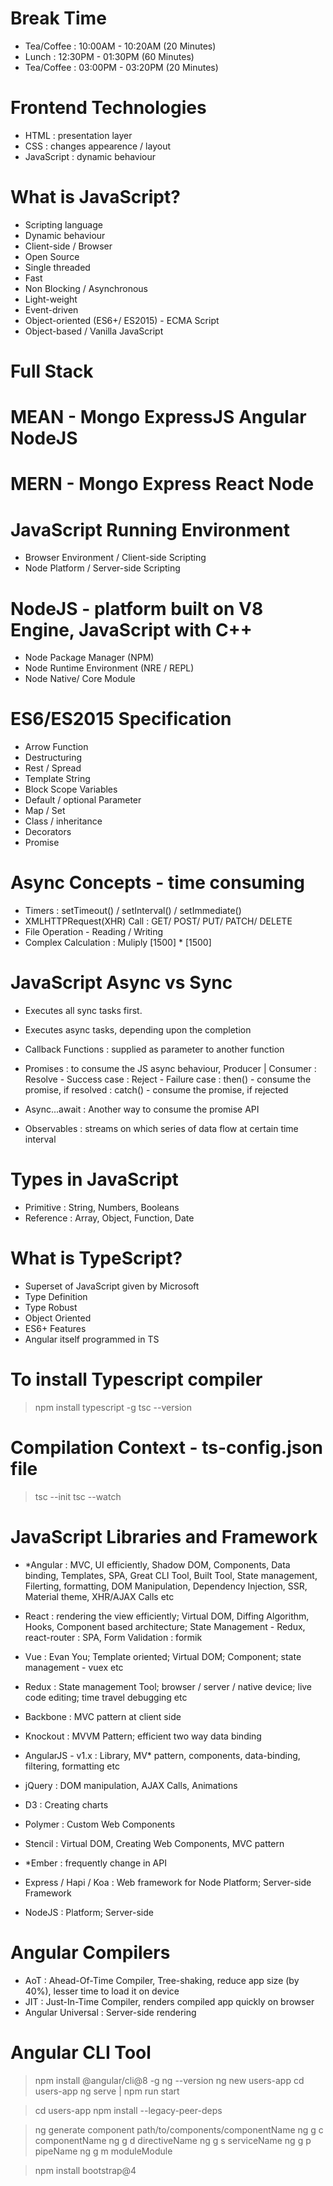 # Break Time
- Tea/Coffee : 10:00AM - 10:20AM (20 Minutes) 
- Lunch : 12:30PM - 01:30PM (60 Minutes)
- Tea/Coffee : 03:00PM - 03:20PM (20 Minutes)


# Frontend Technologies
- HTML : presentation layer
- CSS : changes appearence / layout
- JavaScript : dynamic behaviour

# What is JavaScript?
- Scripting language
- Dynamic behaviour
- Client-side / Browser
- Open Source
- Single threaded
- Fast
- Non Blocking / Asynchronous
- Light-weight
- Event-driven
- Object-oriented (ES6+/ ES2015) - ECMA Script
- Object-based / Vanilla JavaScript

# Full Stack 
# MEAN - Mongo ExpressJS Angular NodeJS 
# MERN - Mongo Express React Node

# JavaScript Running Environment
- Browser Environment / Client-side Scripting
- Node Platform / Server-side Scripting


# NodeJS - platform built on V8 Engine, JavaScript with C++
- Node Package Manager (NPM)
- Node Runtime Environment (NRE / REPL)
- Node Native/ Core Module


# ES6/ES2015 Specification
- Arrow Function
- Destructuring
- Rest / Spread 
- Template String
- Block Scope Variables
- Default / optional Parameter
- Map / Set
- Class / inheritance
- Decorators
- Promise


# Async Concepts - time consuming
- Timers : setTimeout() / setInterval() / setImmediate()
- XMLHTTPRequest(XHR) Call : GET/ POST/ PUT/ PATCH/ DELETE
- File Operation - Reading / Writing
- Complex Calculation : Muliply [1500] * [1500]

# JavaScript Async vs Sync
- Executes all sync tasks first.
- Executes async tasks, depending upon the completion

- Callback Functions : supplied as parameter to another function
- Promises : to consume the JS async behaviour, Producer | Consumer 
    : Resolve - Success case
    : Reject - Failure case
    : then() - consume the promise, if resolved
    : catch() - consume the promise, if rejected
- Async...await : Another way to consume the promise API
- Observables : streams on which series of data flow at certain time interval


# Types in JavaScript
- Primitive : String, Numbers, Booleans
- Reference : Array, Object, Function, Date


# What is TypeScript?
- Superset of JavaScript given by Microsoft
- Type Definition
- Type Robust
- Object Oriented
- ES6+ Features
- Angular itself programmed in TS


# To install Typescript compiler
> npm install typescript -g
> tsc --version

# Compilation Context - ts-config.json file
> tsc --init
> tsc --watch


# JavaScript Libraries and Framework
- *Angular : MVC, UI efficiently, Shadow DOM, Components, Data binding, Templates, SPA, Great CLI Tool, Built Tool, State management, Filerting, formatting, DOM Manipulation, Dependency Injection, SSR, Material theme, XHR/AJAX Calls etc
- React : rendering the view efficiently; Virtual DOM, Diffing Algorithm, Hooks, Component based architecture; State Management - Redux, react-router : SPA, Form Validation : formik
- Vue : Evan You; Template oriented; Virtual DOM; Component; state management - vuex etc
- Redux : State management Tool; browser / server / native device; live code editing; time travel debugging etc
- Backbone : MVC pattern at client side
- Knockout : MVVM Pattern; efficient two way data binding
- AngularJS - v1.x : Library, MV* pattern, components, data-binding, filtering, formatting etc
- jQuery : DOM manipulation, AJAX Calls, Animations
- D3 : Creating charts
- Polymer : Custom Web Components
- Stencil : Virtual DOM, Creating Web Components, MVC pattern 
- *Ember : frequently change in API

- Express / Hapi / Koa  : Web framework for Node Platform; Server-side Framework
- NodeJS : Platform; Server-side


# Angular Compilers
- AoT : Ahead-Of-Time Compiler, Tree-shaking, reduce app size (by 40%), lesser time to load it on device
- JIT : Just-In-Time Compiler, renders compiled app quickly on browser
- Angular Universal : Server-side rendering


# Angular CLI Tool
> npm install @angular/cli@8 -g
> ng --version
> ng new users-app
> cd users-app
> ng serve | npm run start

> cd users-app
> npm install --legacy-peer-deps

> ng generate component path/to/components/componentName
> ng g c componentName
> ng g d directiveName
> ng g s serviceName
> ng g p pipeName
> ng g m moduleModule


> npm install bootstrap@4 